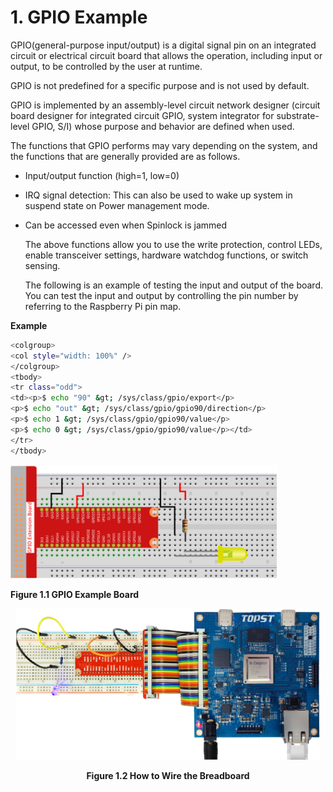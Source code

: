 ﻿# 1. GPIO Example

GPIO(general-purpose input/output) is a digital signal pin on an
integrated circuit or electrical circuit board that allows the
operation, including input or output, to be controlled by the user at
runtime.

GPIO is not predefined for a specific purpose and is not used by
default.

GPIO is implemented by an assembly-level circuit network designer
(circuit board designer for integrated circuit GPIO, system integrator
for substrate-level GPIO, S/I) whose purpose and behavior are defined
when used.

The functions that GPIO performs may vary depending on the system, and
the functions that are generally provided are as follows.

- Input/output function (high=1, low=0)

- IRQ signal detection: This can also be used to wake up system in
  suspend state on Power management mode.

<!-- -->

- Can be accessed even when Spinlock is jammed

  The above functions allow you to use the write protection, control
  LEDs, enable transceiver settings, hardware watchdog functions, or
  switch sensing.

  The following is an example of testing the input and output of the
  board. You can test the input and output by controlling the pin number
  by referring to the Raspberry Pi pin map.

**Example**

```bash
<colgroup>
<col style="width: 100%" />
</colgroup>
<tbody>
<tr class="odd">
<td><p>$ echo "90" &gt; /sys/class/gpio/export</p>
<p>$ echo "out" &gt; /sys/class/gpio/gpio90/direction</p>
<p>$ echo 1 &gt; /sys/class/gpio/gpio90/value</p>
<p>$ echo 0 &gt; /sys/class/gpio/gpio90/value</p></td>
</tr>
</tbody>

```

<img src="https://github.com/topst-development/Documentation/blob/main/TOPST-AI/Software/media/1. GPIO.image1.png"
style="width:4.4375in;height:1.90486in" />

**Figure 1.1 GPIO Example Board**

<p align="center"><img src="https://github.com/topst-development/Documentation/blob/main/TOPST-AI/Software/media/1. GPIO.image2.png"
style="width:5.0717in;height:2.51323in"</p>

<p align="center"><strong>Figure 1.2 How to Wire the Breadboard</strong></p>
